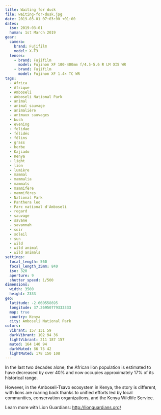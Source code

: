 ```yaml
---
title: Waiting for dusk
file: waiting-for-dusk.jpg
date: 2019-03-01 07:03:00 +01:00
dates:
  iso: 2019-03-01
  human: 1st March 2019
gear:
  camera:
    brand: Fujifilm
    model: X-T3
  lenses:
    - brand: Fujifilm
      model: Fujinon XF 100-400mm f/4.5-5.6 R LM OIS WR
    - brand: Fujifilm
      model: Fujinon XF 1.4× TC WR
tags:
  - Africa
  - Afrique
  - Amboseli
  - Amboseli National Park
  - animal
  - animal sauvage
  - animalière
  - animaux sauvages
  - bush
  - evening
  - felidae
  - félidés
  - félins
  - grass
  - herbe
  - Kajiado
  - Kenya
  - light
  - lion
  - lumière
  - mammal
  - mammalia
  - mammals
  - mammifère
  - mammifères
  - National Park
  - Panthera leo
  - Parc national d'Amboseli
  - regard
  - sauvage
  - savane
  - savannah
  - soir
  - soleil
  - sun
  - wild
  - wild animal
  - wild animals
settings:
  focal_length: 560
  focal_length_35mm: 840
  iso: 320
  aperture: 9
  shutter_speed: 1/500
dimensions:
  width: 3500
  height: 2333
geo:
  latitude: -2.660558695
  longitude: 37.26950779333333
  map: true
  country: Kenya
  city: Amboseli National Park
colors:
  vibrant: 157 131 59
  darkVibrant: 102 94 36
  lightVibrant: 211 187 157
  muted: 164 140 94
  darkMuted: 86 75 42
  lightMuted: 178 150 108
---
```


In the last two decades alone, the African lion population is estimated to have decreased by over 40% and now occupies approximately 17% of  its historical range. 

However, in the Amboseli-Tsavo ecosystem in Kenya, the story is different, with lions are roaring back thanks to unified efforts led by local communities, conservation organizations, and the Kenya Wildlife Service. 

Learn more with Lion Guardians: http://lionguardians.org/
